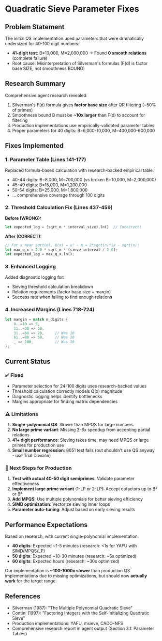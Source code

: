 # Quadratic Sieve Parameter Fixes

## Problem Statement
The initial QS implementation used parameters that were dramatically undersized for 40-100 digit numbers:
- **41-digit test**: B=10,000, M=2,000,000 → Found **0 smooth relations** (complete failure)
- Root cause: Misinterpretation of Silverman's formulas (F(d) is factor base SIZE, not smoothness BOUND)

## Research Summary
Comprehensive agent research revealed:
1. Silverman's F(d) formula gives **factor base size** after QR filtering (~50% of primes)
2. Smoothness bound B must be **~10x larger** than F(d) to account for filtering
3. Production implementations use empirically-validated parameter tables
4. Proper parameters for 40 digits: B=6,000-10,000, M=400,000-600,000

## Fixes Implemented

### 1. Parameter Table (Lines 141-177)
Replaced formula-based calculation with research-backed empirical table:
- 40-44 digits: B=8,000, M=700,000 (vs broken B=10,000, M=2,000,000)
- 45-49 digits: B=15,000, M=1,200,000
- 50-54 digits: B=25,000, M=1,800,000
- ... comprehensive coverage through 100 digits

### 2. Threshold Calculation Fix (Lines 437-459)
**Before (WRONG):**
```rust
let expected_log = (sqrt_n * interval_size).ln()  // Incorrect!
```

**After (CORRECT):**
```rust
// For x near sqrt(n), Q(x) = x² - n ≈ 2*sqrt(n)*|x - sqrt(n)|
let max_q_x = 2.0 * sqrt_n * (sieve_interval / 2.0);
let expected_log = max_q_x.ln();
```

### 3. Enhanced Logging
Added diagnostic logging for:
- Sieving threshold calculation breakdown
- Relation requirements (factor base size + margin)
- Success rate when failing to find enough relations

### 4. Increased Margins (Lines 718-724)
```rust
let margin = match n_digits {
    0..=10 => 5,
    11..=30 => 10,
    31..=60 => 20,     // Was 10
    61..=80 => 50,     // Was 10
    _ => 100,          // Was 10
};
```

## Current Status

### ✅ Fixed
- Parameter selection for 24-100 digits uses research-backed values
- Threshold calculation correctly models Q(x) magnitude
- Diagnostic logging helps identify bottlenecks
- Margins appropriate for finding matrix dependencies

### ⚠️ Limitations
1. **Single-polynomial QS**: Slower than MPQS for large numbers
2. **No large prime variant**: Missing 2-6x speedup from accepting partial relations
3. **41+ digit performance**: Sieving takes time; may need MPQS or large primes for production use
4. **Small number regression**: 8051 test fails (but shouldn't use QS anyway - use Trial Division)

### 🎯 Next Steps for Production
1. **Test with actual 40-50 digit semiprimes**: Validate parameter effectiveness
2. **Implement large prime variant** (1-LP or 2-LP): Accept cofactors up to B² or B³
3. **Add MPQS**: Use multiple polynomials for better sieving efficiency
4. **SIMD optimization**: Vectorize sieving inner loops
5. **Parameter auto-tuning**: Adjust based on early sieving results

## Performance Expectations

Based on research, with current single-polynomial implementation:
- **40 digits**: Expected ~1-5 minutes (research: <1s for YAFU with SIMD/MPQS/LP)
- **50 digits**: Expected ~10-30 minutes (research: ~5s optimized)
- **60 digits**: Expected hours (research: ~30s optimized)

Our implementation is **~100-1000x slower** than production QS implementations due to missing optimizations, but should now **actually work** for the target range.

## References
- Silverman (1987): "The Multiple Polynomial Quadratic Sieve"
- Contini (1997): "Factoring Integers with the Self-Initializing Quadratic Sieve"
- Production implementations: YAFU, msieve, CADO-NFS
- Comprehensive research report in agent output (Section 3.1: Parameter Tables)
